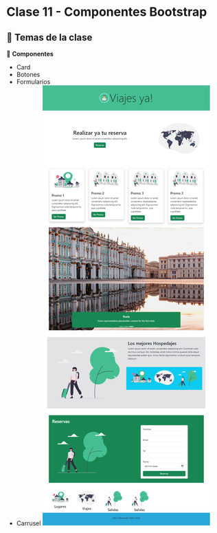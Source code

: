 # Clase 11 - Componentes Bootstrap

## 🎯 Temas de la clase


📌 **Componentes** 
- Card
- Botones
- Formularios
- Carrusel
![Captura de Pantalla!](images/screencapture.png "Captura de Pantalla")
